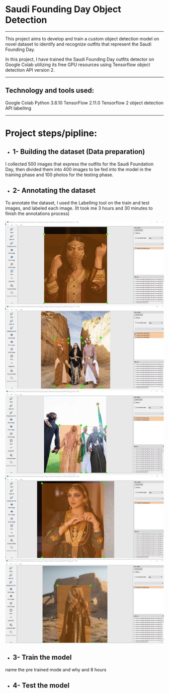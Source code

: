 # Saudi Founding Day Object Detection
---------------

This project aims to develop and train a custom object detection model on novel dataset to identify and recognize outfits that represent the Saudi Founding Day. 

In this project, I have trained the Saudi Founding Day outfits detector on Google Colab utilizing its free GPU resources using Tensorflow object detection API version 2.

-------------

## Technology and tools used:

Google Colab
Python 3.8.10
TensorFlow 2.11.0
Tensorflow 2 object detection API
labelImg

-------------

# Project steps/pipline:

* ## 1- Building the dataset (Data preparation)

I collected 500 images that express the outfits for the Saudi Foundation Day, then divided them into 400 images to be fed into the model in the training phase and 100 photos for the testing phase.
 

* ## 2- Annotating the dataset 

To annotate the dataset, I used the LabelImg tool on the train and test images, and labeled each image.
(It took me 3 hours and 30 minutes to finish the annotations process)

![](readme_images/labelimg1.png)
![](readme_images/labelimg2.png)
![](readme_images/labelimg3.png)
![](readme_images/labelimg4.png)
![](readme_images/labelimg5.png)

* ## 3- Train the model
name the pre trained mode and why and 8 hours

* ## 4- Test the model


